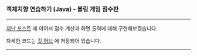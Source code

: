 ### 객체지향 연습하기 (Java) - 볼링 게임 점수판

---

[지난 포스트](https://pro-dev.tistory.com/51) 에 이어서 점수 계산과 화면 출력에 대해 구현해보겠습니다.

자세한 코드는 [깃 허브](https://github.com/dlwnsgus777/java-oop) 에 저장되어 있습니다.

---
